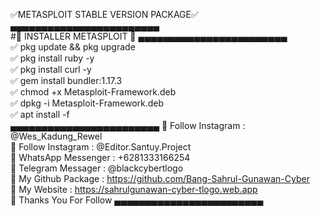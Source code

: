 ✅METASPLOIT STABLE VERSION PACKAGE✅
<br>
▄▄▄▄▄▄▄▄▄▄▄▄▄▄▄▄▄▄▄▄▄▄▄▄
<br>
#🔰 INSTALLER METASPLOIT 🔰
▄▄▄▄▄▄▄▄▄▄▄▄▄▄▄▄▄▄▄▄▄▄▄▄
<br>
✅ pkg update && pkg upgrade
<br>
✅ pkg install ruby -y
<br>
✅ pkg install curl  -y
<br>
✅ gem install bundler:1.17.3
<br>
✅ chmod  +x Metasploit-Framework.deb
<br>
✅ dpkg -i Metasploit-Framework.deb
<br>
✅ apt install -f
<br>
▄▄▄▄▄▄▄▄▄▄▄▄▄▄▄▄▄▄▄▄▄▄▄▄
🔰 Follow Instagram : @Wes_Kadung_Rewel
<br>
🔰 Follow Instagram : @Editor.Santuy.Project
<br>
🔰 WhatsApp Messenger : +6281333166254
<br>
🔰 Telegram Messager : @blackcybertlogo
<br>
🔰 My Github Package : https://github.com/Bang-Sahrul-Gunawan-Cyber
<br>
🔰 My Website : https://sahrulgunawan-cyber-tlogo.web.app
<br>
🔰 Thanks You For Follow 
▄▄▄▄▄▄▄▄▄▄▄▄▄▄▄▄▄▄▄▄▄▄▄▄

